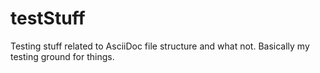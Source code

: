 # testStuff
Testing stuff related to AsciiDoc file structure and what not.
Basically my testing ground for things.
